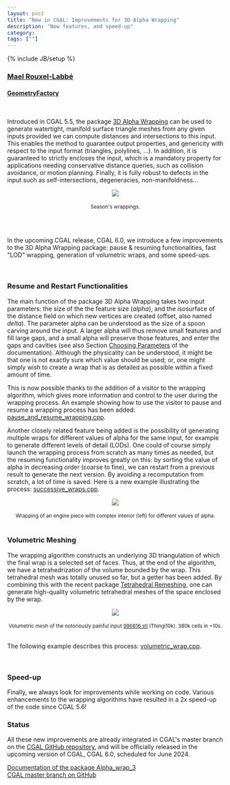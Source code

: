 ```yaml
---
layout: post
title: "New in CGAL: Improvements for 3D Alpha Wrapping"
description: "New features, and speed-up"
category:
tags: [""]
---
```

{% include JB/setup %}

<h3><a href="https://geometryfactory.com/who-we-are/">Mael Rouxel-Labbé</a></h3>
<h4><a href="http://www.geometryfactory.com" target="_blank">GeometryFactory</a></h4>

<br>
<p>Introduced in CGAL 5.5, the package
<a href="https://doc.cgal.org/latest/Manual/packages.html#PkgAlphaWrap3" text="3D Alpha Wrapping">3D Alpha Wrapping</a>
can be used to generate watertight, manifold surface triangle meshes from any given inputs provided we can compute distances
and intersections to this input. This enables the method to guarantee output properties,
and genericity with respect to the input format (triangles, polylines, ...).
In addition, it is guaranteed to strictly encloses the input, which is a mandatory property
for applications needing conservative distance queries, such as collision avoidance,
or motion planning. Finally, it is fully robust to defects in the input such as self-intersections,
degeneracies, non-manifoldness...</p>

<div style="text-align:center;">
  <a href="../../../../images/christmas_wrap.png"><img src="../../../../images/christmas_wrap.png" style="max-width:95%"/></a><br>
  <br><small>Season's wrappings.</small>
</div>

<br><br>
<p>In the upcoming CGAL release, CGAL 6.0, we introduce a few improvements to the 3D Alpha Wrapping package:
pause & resuming functionalities, fast "LOD" wrapping, generation of volumetric wraps, and some speed-ups.</p>

<br>
<h3>Resume and Restart Functionalities</h3>

<p>The main function of the package 3D Alpha Wrapping takes two input parameters: the size of the
the feature size (<i>alpha</i>), and the isosurface of the distance field on which new vertices are created
(offset, also named <i>delta</i>). The parameter alpha can be understood as the size of a spoon carving around the input.
A larger alpha will thus remove small features and fill large gaps, and a small alpha will preserve those features,
and enter the gaps and cavities (see also Section <a href="https://doc.cgal.org/latest/Alpha_wrap_3/index.html#title5">Choosing Parameters</a>
of the documentation). Although the physicality can be understood, it might be that one
is not exactly sure which value should be used; or, one might simply wish to create a wrap that is
as detailed as possible within a fixed amount of time.</p>

<p>This is now possible thanks to the addition of a visitor to the wrapping algorithm, which gives
more information and control to the user during the wrapping process. An example showing how to use
the visitor to pause and resume a wrapping process has been added:
<a href="https://github.com/CGAL/cgal/blob/master/Alpha_wrap_3/examples/Alpha_wrap_3/pause_and_resume_wrapping.cpp">pause_and_resume_wrapping.cpp</a>.</p>

<p>Another closely related feature being added is the possibility of generating multiple wraps for different
values of alpha for the same input, for example to generate different levels of detail (LODs).
One could of course simply launch the wrapping process from scratch as many times as needed, but
the resuming functionality improves greatly on this: by sorting the value of alpha in decreasing order
(coarse to fine), we can restart from a previous result to generate the next version.
By avoiding a recomputation from scratch, a lot of time is saved. Here is a new example
illustrating the process: <a href="https://github.com/CGAL/cgal/blob/master/Alpha_wrap_3/examples/Alpha_wrap_3/successive_wraps.cpp">successive_wraps.cpp</a>.</p>

<div style="text-align:center;">
  <a href="../../../../images/alpha_wrap.png"><img src="../../../../images/alpha_wrap.png" style="max-width:95%"/></a><br>
  <br><small>Wrapping of an engine piece with complex interior (left) for different values of alpha.</small>
</div>

<br>
<h3>Volumetric Meshing</h3>

<p>The wrapping algorithm constructs an underlying 3D triangulation of which the final wrap is a selected
set of faces. Thus, at the end of the algorithm, we have a tetrahedrization of the volume bounded
by the wrap. This tetrahedral mesh was totally unused so far, but a getter has been added.
By combining this with the recent package <a href="https://doc.cgal.org/latest/Manual/packages.html#PkgTetrahedralRemeshing" Text="Tetrahedral Remeshing">Tetrahedral Remeshing</a>,
one can generate high-quality volumetric tetrahedral meshes of the space enclosed by the wrap.</p>

<div style="text-align:center;">
  <a href="../../../../images/volumetric_wrap.png"><img src="../../../../images/volumetric_wrap.png" style="max-width:95%"/></a><br>
  <br><small>Volumetric mesh of the notoriously painful input <a href="https://ten-thousand-models.appspot.com/detail.html?file_id=996816">996816.stl</a> (Thingi10k). 380k cells in ~10s.</small>
</div>

<br>
<p>The following example describes this process: <a href="https://github.com/CGAL/cgal/blob/master/Alpha_wrap_3/examples/Alpha_wrap_3/volumetric_wrap.cpp">volumetric_wrap.cpp</a>.</p>

<br>
<h3>Speed-up</h3>

<p>Finally, we always look for improvements while working on code. Various enhancements
to the wrapping algorithms have resulted in a 2x speed-up of the code since CGAL 5.6!</p>

<h3>Status</h3>

<p>All these new improvements are already integrated in CGAL's master branch on the
<a href="https://github.com/CGAL/cgal/">CGAL GitHub repository</a>, and will be officially released
in the upcoming version of CGAL, CGAL 6.0, scheduled for June 2024.</p>

<i class="glyphicon glyphicon-book"></i>
<a href="https://doc.cgal.org/latest/Manual/packages.html#PkgAlphaWrap3">Documentation of the package Alpha_wrap_3</a>
<br>
<i class="glyphicon glyphicon-download"></i>
<a href="https://github.com/CGAL/cgal/tree/master">CGAL master branch on GitHub</a>
